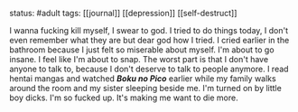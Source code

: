 status: #adult 
tags: [[journal]] [[depression]] [[self-destruct]]

I wanna fucking kill myself, I swear to god. I tried to do things today, I don't even remember what they are but dear god how I tried. I cried earlier in the bathroom because I just felt so miserable about myself. I'm about to go insane. I feel like I'm about to snap. The worst part is that I don't have anyone to talk to, because I don't deserve to talk to people anymore. I read hentai mangas and watched ***Boku no Pico*** earlier while my family walks around the room and my sister sleeping beside me. I'm turned on by little boy dicks. I'm so fucked up. It's making me want to die more.